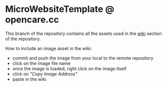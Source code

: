 # MicroWebsiteTemplate @ opencare.cc

This branch of the repository contains all the assets used in the [wiki](https://github.com/opencarecc/MicroWebsiteTemplate/wiki) section of the repository.

How to include an image asset in the wiki:
* commit and push the image from your local to the remote repository
* click on the image file name
* once the image is loaded, right click on the image itself
* click on *"Copy Image Address"*
* paste in the wiki
